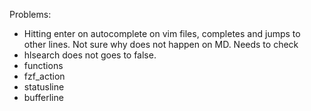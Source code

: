 Problems:
  - Hitting enter on autocomplete on vim files, completes and jumps to other lines.
    Not sure why does not happen on MD. Needs to check
  - hlsearch does not goes to false.
  - functions
  - fzf_action
  - statusline
  - bufferline
